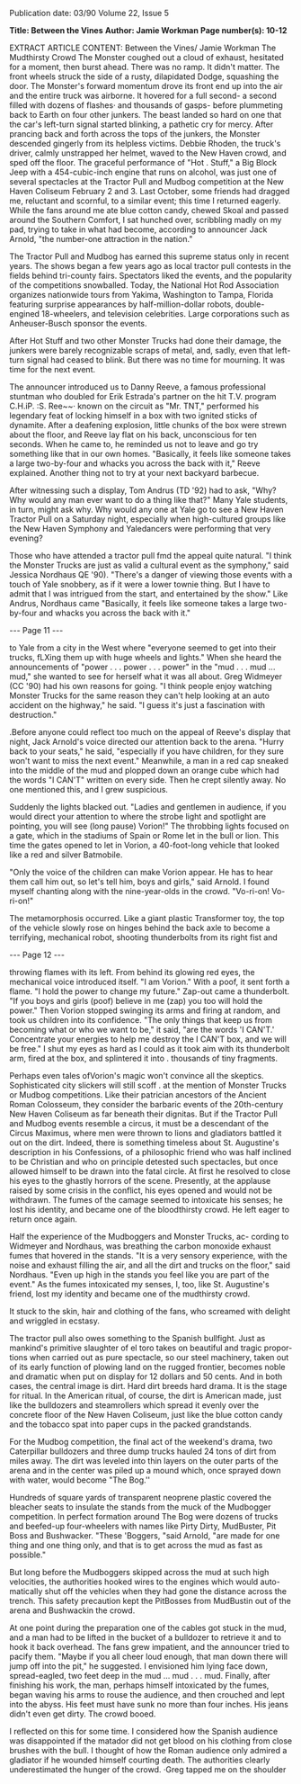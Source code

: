Publication date: 03/90
Volume 22, Issue 5

**Title: Between the Vines**
**Author: Jamie Workman**
**Page number(s): 10-12**

EXTRACT ARTICLE CONTENT:
Between the Vines/ Jamie Workman 
The Mudthirsty Crowd 
The Monster coughed out a cloud of 
exhaust, hesitated for a moment, then 
burst ahead. There was no ramp. It 
didn't matter. The front wheels struck 
the side of a rusty, dilapidated Dodge, 
squashing the door. The Monster's 
forward momentum drove its front end 
up into the air and the entire truck was 
airborne. It hovered for 
a 
full 
second- a second filled with dozens of 
flashes· and thousands of gasps- before 
plummeting back to Earth on four 
other junkers. The beast landed so 
hard on one that the car's left-turn 
signal started blinking, a pathetic cry 
for mercy. After prancing back and 
forth across the tops of the junkers, the 
Monster descended gingerly from its 
helpless victims. Debbie Rhoden, the 
truck's driver, calmly unstrapped her 
helmet, waved to the New Haven 
crowd, and sped off the floor. 
The graceful performance of "Hot . 
Stuff," a Big Block Jeep with a 
454-cubic-inch engine that runs on 
alcohol, 
was just one of several 
spectacles at the Tractor Pull and 
Mudbog competition at the New 
Haven Coliseum February 2 and 3. 
Last October, 
some friends had 
dragged me, reluctant and scornful, to 
a similar event; this time I returned 
eagerly. While the fans around me ate 
blue cotton candy, chewed Skoal and 
passed around the Southern Comfort, 
I sat hunched over, scribbling madly 
on my pad, trying to take in what had 
become, according to announcer Jack 
Arnold, "the number-one attraction in 
the nation." 

The Tractor Pull and Mudbog has 
earned this supreme status only in 
recent years. The shows began a few 
years ago as local tractor pull contests 
in the fields behind tri-county fairs. 
Spectators liked the events, and the 
popularity of the competitions 
snowballed. Today, the National Hot 
Rod Association organizes nationwide 
tours from Yakima, Washington to 
Tampa, Florida featuring surprise 
appearances by half-million-dollar 
robots, double-engined 18-wheelers, 
and television celebrities. Large 
corporations such as Anheuser-Busch 
sponsor the events. 

After Hot Stuff and two other 
Monster Trucks had done their 
damage, 
the junkers were barely 
recognizable scraps of metal, and, 
sadly, even that left-turn signal had 
ceased to blink. But there was no time 
for mourning. It was time for the next 
event. 

The announcer introduced us to 
Danny Reeve, a famous professional 
stuntman 
who doubled 
for 
Erik 
Estrada's partner on the hit T.V. 
program C.H.iP. :S. Ree~~· known on 
the circuit as "Mr. TNT," performed 
his legendary feat of locking himself in 
a box with two ignited sticks of 
dynamite. After a deafening explosion, 
little chunks of the box were strewn 
about the floor, and Reeve lay flat on 
his back, unconscious for ten seconds. 
When he came to, he reminded us not 
to leave and go try something like that 
in our own homes. "Basically, it feels 
like someone takes a large two-by-four 
and whacks you across the back with 
it," Reeve explained. Another thing 
not to try at your next backyard 
barbecue. 

After witnessing such a display, 
Tom Andrus (TD '92) had to ask, 
"Why? Why would any man ever want 
to do a thing like that?" Many Yale 
students, in turn, might ask why. Why 
would any one at Yale go to see a New 
Haven Tractor Pull on a Saturday 
night, especially when high-cultured 
groups like the New Haven Symphony 
and Yaledancers were performing that 
very evening? 

Those who have attended a tractor 
pull fmd the appeal quite natural. "I 
think the Monster Trucks are just as 
valid a 
cultural event as 
the 
symphony," said Jessica Nordhaus QE 
'90). "There's a danger of viewing those 
events with a touch of Yale snobbery, 
as if it were a lower townie thing. But I 
have to admit that I was intrigued from 
the start, and entertained by the 
show." Like Andrus, Nordhaus came 
"Basically, it feels like 
someone takes a large 
two-by-four and 
whacks you across the 
back with it." 


--- Page 11 ---

to Yale from a city in the West where 
"everyone seemed to get into their 
trucks, fLXing them up with huge 
wheels and lights." When she heard 
the announcements of "power . . . 
power . . . power" in the "mud . . . 
mud ... mud," she wanted to see for 
herself what it was all about. Greg 
Widmeyer (CC '90) had his own 
reasons for going. "I think people enjoy 
watching Monster Trucks for the same 
reason they can't help looking at an 
auto accident on the highway," he said. 
"I guess it's just a fascination with 
destruction." 

.Before anyone could reflect too 
much on the appeal of Reeve's display 
that night, Jack Arnold's voice directed 
our attention back to the arena. 
"Hurry back to your seats," he said, 
"especially if you have children, for 
they sure won't want to miss the next 
event." Meanwhile, a man in a red cap 
sneaked into the middle of the mud 
and plopped down an orange cube 
which had the words "I CAN'T" 
written on every side. Then he crept 
silently away. No one mentioned this, 
and I grew suspicious. 

Suddenly the lights blacked out. 
"Ladies and gentlemen 
in 
audience, if you would direct your 
attention to where the strobe light and 
spotlight are pointing, you will see 
(long pause) Vorion!" The throbbing 
lights focused on a gate, which in the 
stadiums of Spain or Rome let in the 
bull or lion. This time the gates opened 
to let in Vorion, a 40-foot-long vehicle 
that looked like a red and silver 
Batmobile. 

"Only the voice of the children can 
make Vorion appear. He has to hear 
them call him out, so let's tell him, boys 
and girls," said Arnold. I found myself 
chanting along with the nine-year-olds 
in the crowd. "Vo-ri-on! Vo-ri-on!" 

The metamorphosis occurred. Like 
a giant plastic Transformer toy, the 
top of the vehicle slowly rose on hinges 
behind the back axle to become a 
terrifying, mechanical robot, shooting 
thunderbolts from its right fist and 

--- Page 12 ---

throwing flames with its left. From 
behind its glowing red eyes, the 
mechanical voice introduced itself. 
"I am Vorion." With a poof, it sent 
forth a flame. "I hold the power to 
change my future." Zap-out came a 
thunderbolt. "If you boys and girls 
(poof) believe in me (zap) you too will 
hold the power." Then Vorion stopped 
swinging its arms and firing at 
random, and took us children into its 
confidence. "The only things that keep 
us from becoming what or who we 
want to be," it said, "are the words 'I 
CAN'T.' Concentrate your energies to 
help me destroy the I CAN'T box, 
and we will be free." I shut my eyes as 
hard as I could as it took aim with its 
thunderbolt arm, fired at the box, and 
splintered it into . thousands of tiny 
fragments. 

Perhaps even tales ofVorion's magic 
won't convince 
all the skeptics. 
Sophisticated city slickers will still scoff . 
at the mention of Monster Trucks or 
Mudbog competitions. Like their 
patrician 
ancestors of the Ancient 
Roman Colosseum, they consider the 
barbaric events of the 20th-century 
New Haven Coliseum as far beneath 
their dignitas. But if the Tractor Pull 
and Mudbog events resemble a circus, 
it must be a descendant of the Circus 
Maximus, where men were thrown to 
lions and gladiators battled it out on 
the dirt. Indeed, there is something 
timeless about St. Augustine's 
description in his Confessions, of 
a philosophic friend who was half 
inclined to be Christian and who 
on principle detested such 
spectacles, 
but once allowed 
himself to be drawn into the fatal 
circle. At first he resolved to close 
his eyes to the ghastly horrors of 
the scene. 
Presently, at the 
applause raised by some crisis in 
the conflict, his eyes opened and 
would not be withdrawn. The 
fumes of the camage seemed to 
intoxicate his senses; he lost his 
identity, and became one of the 
bloodthirsty crowd. He left eager 
to return once again. 

Half the experience of the 
Mudboggers and Monster Trucks, ac-
cording to Widmeyer and Nordhaus, 
was breathing the carbon monoxide 
exhaust fumes that hovered in the 
stands. "It is a very sensory experience, 
with the noise and exhaust filling the 
air, and all the dirt and trucks on the 
floor," said Nordhaus. "Even up high 
in the stands you feel like you are part 
of the event." As the fumes intoxicated 
my senses, I, too, like St. Augustine's 
friend, lost my identity and became 
one of the mudthirsty crowd. 

It stuck to the skin, 
hair and clothing of 
the fans, who 
screamed with delight 
and wriggled in 
ecstasy. 

The tractor pull also owes something 
to the Spanish bullfight. Just as 
mankind's primitive slaughter of el toro 
takes on beautiful and tragic propor-
tions when carried out as 
pure 
spectacle, so our steel machinery, 
taken out of its early function of 
plowing land on the rugged frontier, 
becomes noble and dramatic when put 
on display for 12 dollars and 50 cents. 
And in both cases, the central image 
is dirt. Hard dirt breeds hard drama. It 
is the stage for ritual. In the American 
ritual, of course, the dirt is American 
made, just like the bulldozers and 
steamrollers which spread it evenly 
over the concrete floor of the New 
Haven Coliseum, just like the blue 
cotton candy and the tobacco spat into 
paper cups in the packed grandstands. 

For the Mudbog competition, the 
final act of the weekend's drama, two 
Caterpillar bulldozers and three dump 
trucks hauled 24 tons of dirt from miles 
away. The dirt was leveled into thin 
layers on the outer parts of the arena 
and in the center was piled up a mound 
which, once sprayed down with water, 
would become "The Bog.'' 

Hundreds of square yards of 
transparent neoprene plastic covered 
the bleacher seats to insulate the stands 
from the muck of the Mudbogger 
competition. In 
perfect 
formation 
around The Bog were dozens of trucks 
and beefed-up four-wheelers with 
names like Pirty Dirty, MudBuster, 
Pit Boss and Bushwacker. "These 
'Boggers, "said Arnold, "are made for 
one thing and one thing only, and that 
is to get across the mud as fast as 
possible." 

But long before the Mudboggers 
skipped across the mud at such high 
velocities, the authorities hooked wires 
to the engines which would auto-
matically shut off the vehicles when 
they had gone the distance across the 
trench. This safety precaution kept the 
PitBosses from MudBustin out of the 
arena and Bushwackin the crowd. 

At one point during the preparation 
one of the cables got stuck in the mud, 
and a man had to be lifted in the 
bucket of a bulldozer to retrieve it and 
to hook it back overhead. The fans 
grew impatient, and the announcer 
tried to pacify them. "Maybe if you all 
cheer loud enough, that man down 
there will jump off into the pit," he 
suggested. I envisioned him lying face 
down, spread-eagled, two feet deep in 
the mud ... mud . . . mud. Finally, 
after finishing his work, the man, 
perhaps himself intoxicated by the 
fumes, began waving his arms to rouse 
the audience, and then crouched and 
lept into the abyss. His feet must have 
sunk no more than four inches. His 
jeans didn't even get dirty. The crowd 
booed. 

I reflected on this for some time. I 
considered how the Spanish audience 
was disappointed if the matador did 
not get blood on his clothing from close 
brushes with the bull. I thought of how 
the Roman audience only admired a 
gladiator if he wounded himself 
courting death. The authorities clearly 
underestimated the hunger of the 
crowd. 
·Greg tapped me on the shoulder